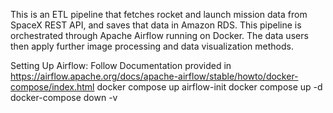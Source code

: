 This is an ETL pipeline that fetches rocket and launch mission data from SpaceX REST API, and saves that data in Amazon RDS. This pipeline is orchestrated through Apache Airflow running on Docker. The data users then apply further image processing and data visualization methods. 

Setting Up Airflow:
Follow Documentation provided in https://airflow.apache.org/docs/apache-airflow/stable/howto/docker-compose/index.html 
docker compose up airflow-init
docker compose up -d
docker-compose down -v